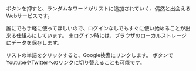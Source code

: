 ボタンを押すと、ランダムなワードがリストに追加されていく、偶然と出会えるWebサービスです。

誰にでも手軽に使ってほしいので、ログインなしでもすぐに使い始めることが出来る仕組みにしています。
未ログイン時には、ブラウザのローカルストレージにデータを保存します。

リストの単語をクリックすると、Google検索にリンクします。
ボタンでYoutubeやTwitterへのリンクに切り替えることも可能です。

